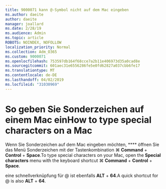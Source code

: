 ```yaml
---
title: 9000071 kann @-Symbol nicht auf dem Mac eingeben
ms.author: daeite
author: daeite
manager: joallard
ms.date: 2/28/19
ms.audience: Admin
ms.topic: article
ROBOTS: NOINDEX, NOFOLLOW
localization_priority: Normal
ms.collection: Adm_O365
ms.custom: 9000071
ms.openlocfilehash: 753597db164f68cce7a2b11e406973d35a0cad8e
ms.sourcegitcommit: 601aec31e6556286fe5e0fd62827a037cbb6fe17
ms.translationtype: MT
ms.contentlocale: de-DE
ms.lasthandoff: 04/02/2019
ms.locfileid: "31030969"
---
```

# <a name="how-to-type-special-characters-on-a-mac"></a><span data-ttu-id="e703d-102">So geben Sie Sonderzeichen auf einem Mac ein</span><span class="sxs-lookup"><span data-stu-id="e703d-102">How to type special characters on a Mac</span></span>

<span data-ttu-id="e703d-103">Wenn Sie Sonderzeichen auf dem Mac eingeben möchten, \*\*\*\* öffnen Sie das Menü Sonderzeichen mit der Tastenkombination ⌘ **Command** + **Control** + **Space**.</span><span class="sxs-lookup"><span data-stu-id="e703d-103">To type special characters on your Mac, open the **Special characters** menu with the keyboard shortcut ⌘ **Command** + **Control** + **Space**.</span></span>

<span data-ttu-id="e703d-104">eine schnellverknüpfung für @ ist ebenfalls **ALT** + **64**.</span><span class="sxs-lookup"><span data-stu-id="e703d-104">A quick shortcut for @ is also **ALT** + **64**.</span></span>